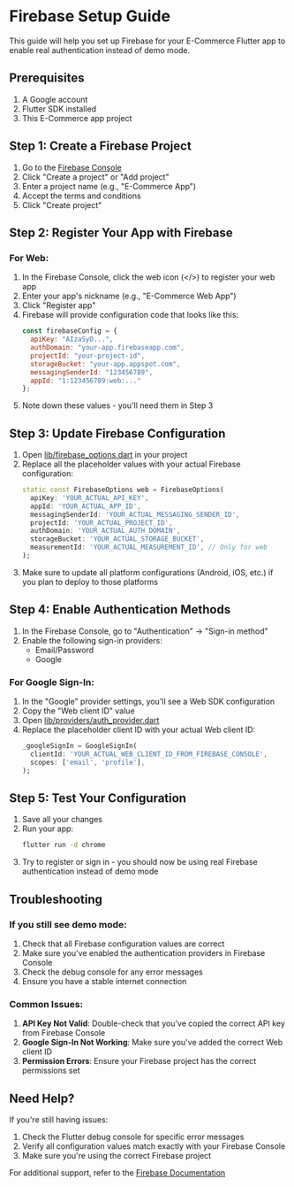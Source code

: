 # Firebase Setup Guide

This guide will help you set up Firebase for your E-Commerce Flutter app to enable real authentication instead of demo mode.

## Prerequisites

1. A Google account
2. Flutter SDK installed
3. This E-Commerce app project

## Step 1: Create a Firebase Project

1. Go to the [Firebase Console](https://console.firebase.google.com/)
2. Click "Create a project" or "Add project"
3. Enter a project name (e.g., "E-Commerce App")
4. Accept the terms and conditions
5. Click "Create project"

## Step 2: Register Your App with Firebase

### For Web:

1. In the Firebase Console, click the web icon (</>) to register your web app
2. Enter your app's nickname (e.g., "E-Commerce Web App")
3. Click "Register app"
4. Firebase will provide configuration code that looks like this:
   ```javascript
   const firebaseConfig = {
     apiKey: "AIzaSyD...",
     authDomain: "your-app.firebaseapp.com",
     projectId: "your-project-id",
     storageBucket: "your-app.appspot.com",
     messagingSenderId: "123456789",
     appId: "1:123456789:web:..."
   };
   ```
5. Note down these values - you'll need them in Step 3

## Step 3: Update Firebase Configuration

1. Open [lib/firebase_options.dart](file:///c:/Users/HP/Desktop/E-commerce/E-commerce/E-commerce/ecommerce_app/lib/firebase_options.dart) in your project
2. Replace all the placeholder values with your actual Firebase configuration:
   ```dart
   static const FirebaseOptions web = FirebaseOptions(
     apiKey: 'YOUR_ACTUAL_API_KEY',
     appId: 'YOUR_ACTUAL_APP_ID',
     messagingSenderId: 'YOUR_ACTUAL_MESSAGING_SENDER_ID',
     projectId: 'YOUR_ACTUAL_PROJECT_ID',
     authDomain: 'YOUR_ACTUAL_AUTH_DOMAIN',
     storageBucket: 'YOUR_ACTUAL_STORAGE_BUCKET',
     measurementId: 'YOUR_ACTUAL_MEASUREMENT_ID', // Only for web
   );
   ```
3. Make sure to update all platform configurations (Android, iOS, etc.) if you plan to deploy to those platforms

## Step 4: Enable Authentication Methods

1. In the Firebase Console, go to "Authentication" → "Sign-in method"
2. Enable the following sign-in providers:
   - Email/Password
   - Google

### For Google Sign-In:

1. In the "Google" provider settings, you'll see a Web SDK configuration
2. Copy the "Web client ID" value
3. Open [lib/providers/auth_provider.dart](file:///c:/Users/HP/Desktop/E-commerce/E-commerce/E-commerce/ecommerce_app/lib/providers/auth_provider.dart)
4. Replace the placeholder client ID with your actual Web client ID:
   ```dart
   _googleSignIn = GoogleSignIn(
     clientId: 'YOUR_ACTUAL_WEB_CLIENT_ID_FROM_FIREBASE_CONSOLE',
     scopes: ['email', 'profile'],
   );
   ```

## Step 5: Test Your Configuration

1. Save all your changes
2. Run your app:
   ```bash
   flutter run -d chrome
   ```
3. Try to register or sign in - you should now be using real Firebase authentication instead of demo mode

## Troubleshooting

### If you still see demo mode:

1. Check that all Firebase configuration values are correct
2. Make sure you've enabled the authentication providers in Firebase Console
3. Check the debug console for any error messages
4. Ensure you have a stable internet connection

### Common Issues:

1. **API Key Not Valid**: Double-check that you've copied the correct API key from Firebase Console
2. **Google Sign-In Not Working**: Make sure you've added the correct Web client ID
3. **Permission Errors**: Ensure your Firebase project has the correct permissions set

## Need Help?

If you're still having issues:

1. Check the Flutter debug console for specific error messages
2. Verify all configuration values match exactly with your Firebase Console
3. Make sure you're using the correct Firebase project

For additional support, refer to the [Firebase Documentation](https://firebase.google.com/docs)